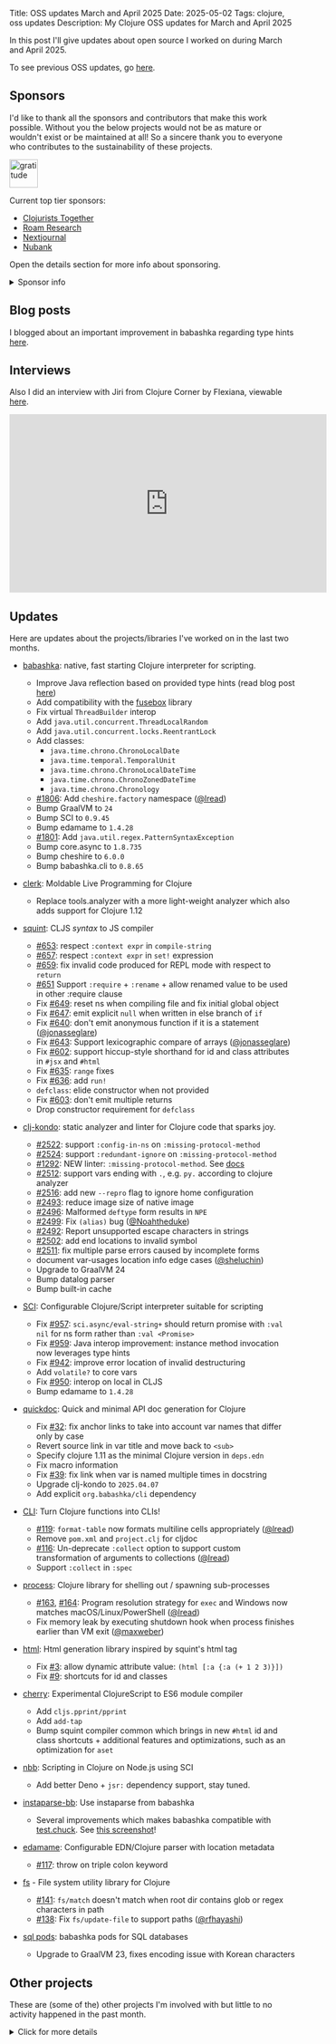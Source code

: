 Title: OSS updates March and April 2025
Date: 2025-05-02
Tags: clojure, oss updates
Description: My Clojure OSS updates for March and April 2025

In this post I'll give updates about open source I worked on during March and April 2025.

To see previous OSS updates, go [here](https://blog.michielborkent.nl/tags/oss-updates.html).

## Sponsors

I'd like to thank all the sponsors and contributors that make this work
possible. Without you the below projects would not be as mature or wouldn't
exist or be maintained at all! So a sincere thank you to everyone who
contributes to the sustainability of these projects.

<img alt="gratitude" src="https://emoji.slack-edge.com/T03RZGPFR/gratitude/f8716bb6fb7e5249.png" width="50px" text-align="center">

Current top tier sponsors:

- [Clojurists Together](https://clojuriststogether.org/)
- [Roam Research](https://roamresearch.com/)
- [Nextjournal](https://nextjournal.com/)
- [Nubank](https://nubank.com.br)

Open the details section for more info about sponsoring.

<details>
<summary>Sponsor info</summary>

If you want to ensure that the projects I work on are sustainably maintained,
you can sponsor this work in the following ways. Thank you!

- [Github Sponsors](https://github.com/sponsors/borkdude)
- The [Babaska](https://opencollective.com/babashka) or [Clj-kondo](https://opencollective.com/clj-kondo) OpenCollective
- [Ko-fi](https://ko-fi.com/borkdude)
- [Patreon](https://www.patreon.com/borkdude)
- [Clojurists Together](https://www.clojuriststogether.org/)

On to the projects that I've been working on!
</details>

<!--

sources: https://github.com/borkdude
local ~/dev and ~/dev/babashka dir (since github doesn't show all repos)

babashka sub dir checken
-->

## Blog posts

I blogged about an important improvement in babashka regarding type hints
[here](https://blog.michielborkent.nl/babashka-java-reflection-type-hints.html).

## Interviews

Also I did an interview with Jiri from Clojure Corner by Flexiana, viewable [here](https://www.youtube.com/watch?v=H7ZlwEDxzRs).

<iframe width="560" height="315" src="https://www.youtube.com/embed/H7ZlwEDxzRs?si=HQuZFsQXloxGkF9B" title="YouTube video player" frameborder="0" allow="accelerometer; autoplay; clipboard-write; encrypted-media; gyroscope; picture-in-picture; web-share" referrerpolicy="strict-origin-when-cross-origin" allowfullscreen></iframe>

## Updates

Here are updates about the projects/libraries I've worked on in the last two months.

- [babashka](https://github.com/babashka/babashka): native, fast starting Clojure interpreter for scripting.
  - Improve Java reflection based on provided type hints (read blog post [here](https://blog.michielborkent.nl/babashka-java-reflection-type-hints.html))
  - Add compatibility with the [fusebox](https://github.com/potetm/fusebox) library
  - Fix virtual `ThreadBuilder` interop
  - Add `java.util.concurrent.ThreadLocalRandom`
  - Add `java.util.concurrent.locks.ReentrantLock`
  - Add classes:
    - `java.time.chrono.ChronoLocalDate`
    - `java.time.temporal.TemporalUnit`
    - `java.time.chrono.ChronoLocalDateTime`
    - `java.time.chrono.ChronoZonedDateTime`
    - `java.time.chrono.Chronology`
  - [#1806](https://github.com/babashka/babashka/issues/1806): Add `cheshire.factory` namespace ([@lread](https://github.com/lread))
  - Bump GraalVM to `24`
  - Bump SCI to `0.9.45`
  - Bump edamame to `1.4.28`
  - [#1801](https://github.com/babashka/babashka/issues/1801): Add `java.util.regex.PatternSyntaxException`
  - Bump core.async to `1.8.735`
  - Bump cheshire to `6.0.0`
  - Bump babashka.cli to `0.8.65`

- [clerk](https://github.com/nextjournal/clerk): Moldable Live Programming for Clojure
  - Replace tools.analyzer with a more light-weight analyzer which also adds support for Clojure 1.12

- [squint](https://github.com/squint-cljs/squint): CLJS _syntax_ to JS compiler
  - [#653](https://github.com/squint-cljs/squint/issues/653): respect `:context expr` in `compile-string`
  - [#657](https://github.com/squint-cljs/squint/issues/657): respect `:context expr` in `set!` expression
  - [#659](https://github.com/squint-cljs/squint/issues/659): fix invalid code produced for REPL mode with respect to `return`
  - [#651](https://github.com/squint-cljs/squint/issues/651) Support `:require` + `:rename` + allow renamed value to be used in other :require clause
  - Fix [#649](https://github.com/squint-cljs/squint/issues/649): reset ns when compiling file and fix initial global object
  - Fix [#647](https://github.com/squint-cljs/squint/issues/647): emit explicit `null` when written in else branch of `if`
  - Fix [#640](https://github.com/squint-cljs/squint/issues/640): don't emit anonymous function if it is a statement ([@jonasseglare](https://github.com/jonasseglare))
  - Fix [#643](https://github.com/squint-cljs/squint/issues/643): Support lexicographic compare of arrays ([@jonasseglare](https://github.com/jonasseglare))
  - Fix [#602](https://github.com/squint-cljs/squint/issues/602): support hiccup-style shorthand for id and class attributes in `#jsx` and `#html`
  - Fix [#635](https://github.com/squint-cljs/squint/issues/635): `range` fixes
  - Fix [#636](https://github.com/squint-cljs/squint/issues/636): add `run!`
  - `defclass`: elide constructor when not provided
  - Fix [#603](https://github.com/squint-cljs/squint/issues/603): don't emit multiple returns
  - Drop constructor requirement for `defclass`

- [clj-kondo](https://github.com/clj-kondo/clj-kondo): static analyzer and linter for Clojure code that sparks joy.<br>
  - [#2522](https://github.com/clj-kondo/clj-kondo/issues/2522): support `:config-in-ns` on `:missing-protocol-method`
  - [#2524](https://github.com/clj-kondo/clj-kondo/issues/2524): support `:redundant-ignore` on `:missing-protocol-method`
  - [#1292](https://github.com/clj-kondo/clj-kondo/issues/1292): NEW linter: `:missing-protocol-method`. See [docs](https://github.com/clj-kondo/clj-kondo/blob/master/doc/linters.md)
  - [#2512](https://github.com/clj-kondo/clj-kondo/issues/2512): support vars ending with `.`, e.g. `py.` according to clojure analyzer
  - [#2516](https://github.com/clj-kondo/clj-kondo/issues/2516): add new `--repro` flag to ignore home configuration
  - [#2493](https://github.com/clj-kondo/clj-kondo/issues/2493): reduce image size of native image
  - [#2496](https://github.com/clj-kondo/clj-kondo/issues/2496): Malformed `deftype` form results in `NPE`
  - [#2499](https://github.com/clj-kondo/clj-kondo/issues/2499): Fix `(alias)` bug ([@Noahtheduke](https://github.com/Noahtheduke))
  - [#2492](https://github.com/clj-kondo/clj-kondo/issues/2492): Report unsupported escape characters in strings
  - [#2502](https://github.com/clj-kondo/clj-kondo/issues/2502): add end locations to invalid symbol
  - [#2511](https://github.com/clj-kondo/clj-kondo/issues/2511): fix multiple parse errors caused by incomplete forms
  - document var-usages location info edge cases ([@sheluchin](https://github.com/sheluchin))
  - Upgrade to GraalVM 24
  - Bump datalog parser
  - Bump built-in cache

- [SCI](https://github.com/babashka/sci): Configurable Clojure/Script interpreter suitable for scripting
  - Fix [#957](https://github.com/babashka/sci/issues/957): `sci.async/eval-string+` should return promise with `:val nil` for ns form rather than `:val <Promise>`
  - Fix [#959](https://github.com/babashka/sci/issues/959): Java interop improvement: instance method invocation now leverages type hints
  - Fix [#942](https://github.com/babashka/sci/issues/942): improve error location of invalid destructuring
  - Add `volatile?` to core vars
  - Fix [#950](https://github.com/babashka/sci/issues/950): interop on local in CLJS
  - Bump edamame to `1.4.28`

- [quickdoc](https://github.com/borkdude/quickdoc): Quick and minimal API doc generation for Clojure
  - Fix [#32](https://github.com/borkdude/quickdoc/issues/32): fix anchor links to take into account var names that differ only by case
  - Revert source link in var title and move back to `<sub>`
  - Specify clojure 1.11 as the minimal Clojure version in `deps.edn`
  - Fix macro information
  - Fix [#39](https://github.com/borkdude/quickdoc/issues/39): fix link when var is named multiple times in docstring
  - Upgrade clj-kondo to `2025.04.07`
  - Add explicit `org.babashka/cli` dependency

- [CLI](https://github.com/babashka/cli): Turn Clojure functions into CLIs!
  - [#119](https://github.com/babashka/cli/issues/119): `format-table` now formats multiline cells appropriately ([@lread](https://github.com/lread))
  - Remove `pom.xml` and `project.clj` for cljdoc
  - [#116](https://github.com/babashka/cli/issues/116): Un-deprecate `:collect` option to support custom transformation of arguments to collections ([@lread](https://github.com/lread))
  - Support `:collect` in `:spec`

- [process](https://github.com/babashka/process): Clojure library for shelling out / spawning sub-processes
  - [#163](https://github.com/babashka/process/issues/163), [#164](https://github.com/babashka/process/issues/164): Program resolution strategy for `exec` and Windows now matches macOS/Linux/PowerShell ([@lread](https://github.com/lread))
  - Fix memory leak by executing shutdown hook when process finishes earlier than VM exit ([@maxweber](https://github.com/maxweber))

- [html](https://github.com/borkdude/html): Html generation library inspired by squint's html tag
  - Fix [#3](https://github.com/borkdude/html/issues/3): allow dynamic attribute value: `(html [:a {:a (+ 1 2 3)}])`
  - Fix [#9](https://github.com/borkdude/html/issues/9): shortcuts for id and classes

- [cherry](https://github.com/squint-cljs/cherry): Experimental ClojureScript to ES6 module compiler
  - Add `cljs.pprint/pprint`
  - Add `add-tap`
  - Bump squint compiler common which brings in new `#html` id and class shortcuts + additional features and optimizations, such as an optimization for `aset`

- [nbb](https://github.com/babashka/nbb): Scripting in Clojure on Node.js using SCI
  - Add better Deno + `jsr:` dependency support, stay tuned.

- [instaparse-bb](https://github.com/babashka/instaparse-bb): Use instaparse from babashka
  - Several improvements which makes babashka compatible with [test.chuck](https://github.com/gfredericks/test.chuck). See [this screenshot](https://files.mastodon.social/media_attachments/files/114/437/768/756/996/338/original/b8ebcb333f287e5c.png)!

- [edamame](https://github.com/borkdude/edamame): Configurable EDN/Clojure parser with location metadata
  - [#117](https://github.com/borkdude/edamame/issues/117): throw on triple colon keyword

- [fs](https://github.com/babashka/fs) - File system utility library for Clojure
  - [#141](https://github.com/babashka/fs/issues/141): `fs/match` doesn't match when root dir contains glob or regex characters in path
  - [#138](https://github.com/babashka/fs/issues/138): Fix `fs/update-file` to support paths ([@rfhayashi](https://github.com/rfhayashi))

- [sql pods](https://github.com/babashka/babashka-sql-pods): babashka pods for SQL databases
  - Upgrade to GraalVM 23, fixes encoding issue with Korean characters

## Other projects

These are (some of the) other projects I'm involved with but little to no activity
happened in the past month.

<details>
<summary>Click for more details</summary>
- [rewrite-edn](https://github.com/borkdude/rewrite-edn): Utility lib on top of
- [deps.clj](https://github.com/borkdude/deps.clj): A faithful port of the clojure CLI bash script to Clojure
- [scittle](https://github.com/babashka/scittle): Execute Clojure(Script) directly from browser script tags via SCI
- [rewrite-clj](https://github.com/clj-commons/rewrite-clj): Rewrite Clojure code and edn
- [pod-babashka-go-sqlite3](https://github.com/babashka/pod-babashka-go-sqlite3): A babashka pod for interacting with sqlite3
- [tools-deps-native](https://github.com/babashka/tools-deps-native) and [tools.bbuild](https://github.com/babashka/tools.bbuild): use tools.deps directly from babashka
- [http-client](https://github.com/babashka/http-client): babashka's http-client<br>
- [http-server](https://github.com/babashka/http-server): serve static assets
- [bbin](https://github.com/babashka/bbin): Install any Babashka script or project with one comman
- [sci.configs](https://github.com/babashka/sci.configs): A collection of ready to be used SCI configs.
  - Added a configuration for `cljs.spec.alpha` and related namespaces
- [qualify-methods](https://github.com/borkdude/qualify-methods)
  - Initial release of experimental tool to rewrite instance calls to use fully
    qualified methods (Clojure 1.12 only0
- [neil](https://github.com/babashka/neil): A CLI to add common aliases and features to deps.edn-based projects.<br>
- [tools](https://github.com/borkdude/tools): a set of [bbin](https://github.com/babashka/bbin/) installable scripts
- [sci.nrepl](https://github.com/babashka/sci.nrepl): nREPL server for SCI projects that run in the browser
- [babashka.json](https://github.com/babashka/json): babashka JSON library/adapter
- [squint-macros](https://github.com/squint-cljs/squint-macros): a couple of
  macros that stand-in for
  [applied-science/js-interop](https://github.com/applied-science/js-interop)
  and [promesa](https://github.com/funcool/promesa) to make CLJS projects
  compatible with squint and/or cherry.
- [grasp](https://github.com/borkdude/grasp): Grep Clojure code using clojure.spec regexes
- [lein-clj-kondo](https://github.com/clj-kondo/lein-clj-kondo): a leiningen plugin for clj-kondo
- [http-kit](https://github.com/http-kit/http-kit): Simple, high-performance event-driven HTTP client+server for Clojure.
- [babashka.nrepl](https://github.com/babashka/babashka.nrepl): The nREPL server from babashka as a library, so it can be used from other SCI-based CLIs
- [jet](https://github.com/borkdude/jet): CLI to transform between JSON, EDN, YAML and Transit using Clojure
- [pod-babashka-fswatcher](https://github.com/babashka/pod-babashka-fswatcher): babashka filewatcher pod
- [lein2deps](https://github.com/borkdude/lein2deps): leiningen to deps.edn converter
- [cljs-showcase](https://github.com/borkdude/cljs-showcase): Showcase CLJS libs using SCI
- [babashka.book](https://github.com/babashka/book): Babashka manual
- [pod-babashka-buddy](https://github.com/babashka/pod-babashka-buddy): A pod around buddy core (Cryptographic Api for Clojure).
- [gh-release-artifact](https://github.com/borkdude/gh-release-artifact): Upload artifacts to Github releases idempotently
- [carve](https://github.com/borkdude/carve) - Remove unused Clojure vars
- [4ever-clojure](https://github.com/oxalorg/4ever-clojure) - Pure CLJS version of 4clojure, meant to run forever!
- [pod-babashka-lanterna](https://github.com/babashka/pod-babashka-lanterna): Interact with clojure-lanterna from babashka
- [joyride](https://github.com/BetterThanTomorrow/joyride): VSCode CLJS scripting and REPL (via [SCI](https://github.com/babashka/sci))
- [clj2el](https://borkdude.github.io/clj2el/): transpile Clojure to elisp
- [deflet](https://github.com/borkdude/deflet): make let-expressions REPL-friendly!
- [deps.add-lib](https://github.com/borkdude/deps.add-lib): Clojure 1.12's add-lib feature for leiningen and/or other environments without a specific version of the clojure CLI

</details>

